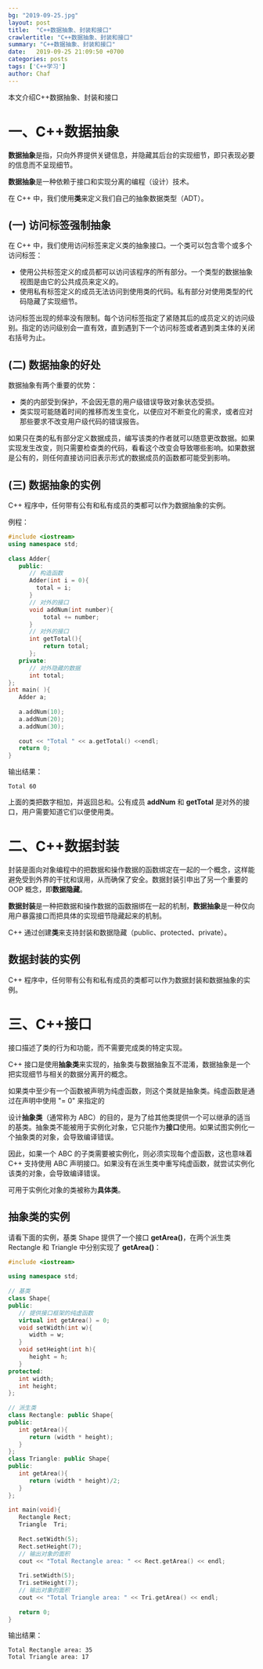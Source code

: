 ```yaml
---
bg: "2019-09-25.jpg"
layout: post
title:  "C++数据抽象、封装和接口"
crawlertitle: "C++数据抽象、封装和接口"
summary: "C++数据抽象、封装和接口"
date:   2019-09-25 21:09:50 +0700
categories: posts
tags: ['C++学习']
author: Chaf
---
```


本文介绍C++数据抽象、封装和接口

# 一、C++数据抽象

**数据抽象**是指，只向外界提供关键信息，并隐藏其后台的实现细节，即只表现必要的信息而不呈现细节。

**数据抽象**是一种依赖于接口和实现分离的编程（设计）技术。

在 C++ 中，我们使用**类**来定义我们自己的抽象数据类型（ADT）。

## (一) 访问标签强制抽象

在 C++ 中，我们使用访问标签来定义类的抽象接口。一个类可以包含零个或多个访问标签：

- 使用公共标签定义的成员都可以访问该程序的所有部分。一个类型的数据抽象视图是由它的公共成员来定义的。
- 使用私有标签定义的成员无法访问到使用类的代码。私有部分对使用类型的代码隐藏了实现细节。

访问标签出现的频率没有限制。每个访问标签指定了紧随其后的成员定义的访问级别。指定的访问级别会一直有效，直到遇到下一个访问标签或者遇到类主体的关闭右括号为止。

## (二) 数据抽象的好处

数据抽象有两个重要的优势：

- 类的内部受到保护，不会因无意的用户级错误导致对象状态受损。
- 类实现可能随着时间的推移而发生变化，以便应对不断变化的需求，或者应对那些要求不改变用户级代码的错误报告。

如果只在类的私有部分定义数据成员，编写该类的作者就可以随意更改数据。如果实现发生改变，则只需要检查类的代码，看看这个改变会导致哪些影响。如果数据是公有的，则任何直接访问旧表示形式的数据成员的函数都可能受到影响。

## (三) 数据抽象的实例

C++ 程序中，任何带有公有和私有成员的类都可以作为数据抽象的实例。

例程：

```c++
#include <iostream>
using namespace std;
 
class Adder{
   public:
      // 构造函数
      Adder(int i = 0){
        total = i;
      }
      // 对外的接口
      void addNum(int number){
          total += number;
      }
      // 对外的接口
      int getTotal(){
          return total;
      };
   private:
      // 对外隐藏的数据
      int total;
};
int main( ){
   Adder a;
   
   a.addNum(10);
   a.addNum(20);
   a.addNum(30);
 
   cout << "Total " << a.getTotal() <<endl;
   return 0;
}
```

输出结果：

```
Total 60
```

上面的类把数字相加，并返回总和。公有成员 **addNum** 和 **getTotal** 是对外的接口，用户需要知道它们以便使用类。

# 二、C++数据封装

封装是面向对象编程中的把数据和操作数据的函数绑定在一起的一个概念，这样能避免受到外界的干扰和误用，从而确保了安全。数据封装引申出了另一个重要的 OOP 概念，即**数据隐藏**。

**数据封装**是一种把数据和操作数据的函数捆绑在一起的机制，**数据抽象**是一种仅向用户暴露接口而把具体的实现细节隐藏起来的机制。

C++ 通过创建**类**来支持封装和数据隐藏（public、protected、private）。

## 数据封装的实例

C++ 程序中，任何带有公有和私有成员的类都可以作为数据封装和数据抽象的实例。

# 三、C++接口

接口描述了类的行为和功能，而不需要完成类的特定实现。

C++ 接口是使用**抽象类**来实现的，抽象类与数据抽象互不混淆，数据抽象是一个把实现细节与相关的数据分离开的概念。

如果类中至少有一个函数被声明为纯虚函数，则这个类就是抽象类。纯虚函数是通过在声明中使用 "= 0" 来指定的

设计**抽象类**（通常称为 ABC）的目的，是为了给其他类提供一个可以继承的适当的基类。抽象类不能被用于实例化对象，它只能作为**接口**使用。如果试图实例化一个抽象类的对象，会导致编译错误。

因此，如果一个 ABC 的子类需要被实例化，则必须实现每个虚函数，这也意味着 C++ 支持使用 ABC 声明接口。如果没有在派生类中重写纯虚函数，就尝试实例化该类的对象，会导致编译错误。

可用于实例化对象的类被称为**具体类**。

## 抽象类的实例

请看下面的实例，基类 Shape 提供了一个接口 **getArea()**，在两个派生类 Rectangle 和 Triangle 中分别实现了 **getArea()**：

```c++
#include <iostream>
 
using namespace std;
 
// 基类
class Shape{
public:
   // 提供接口框架的纯虚函数
   virtual int getArea() = 0;
   void setWidth(int w){
      width = w;
   }
   void setHeight(int h){
      height = h;
   }
protected:
   int width;
   int height;
};
 
// 派生类
class Rectangle: public Shape{
public:
   int getArea(){ 
      return (width * height); 
   }
};
class Triangle: public Shape{
public:
   int getArea(){ 
      return (width * height)/2; 
   }
};
 
int main(void){
   Rectangle Rect;
   Triangle  Tri;
 
   Rect.setWidth(5);
   Rect.setHeight(7);
   // 输出对象的面积
   cout << "Total Rectangle area: " << Rect.getArea() << endl;
 
   Tri.setWidth(5);
   Tri.setHeight(7);
   // 输出对象的面积
   cout << "Total Triangle area: " << Tri.getArea() << endl; 
 
   return 0;
}
```

输出结果：

```
Total Rectangle area: 35
Total Triangle area: 17
```

